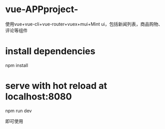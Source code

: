 # vue-APPproject-
使用vue+vue-cli+vue-router+vuex+mui+Mint ui，包括新闻列表，商品购物、评论等组件
# install dependencies
npm install

# serve with hot reload at localhost:8080
npm run dev

即可使用
